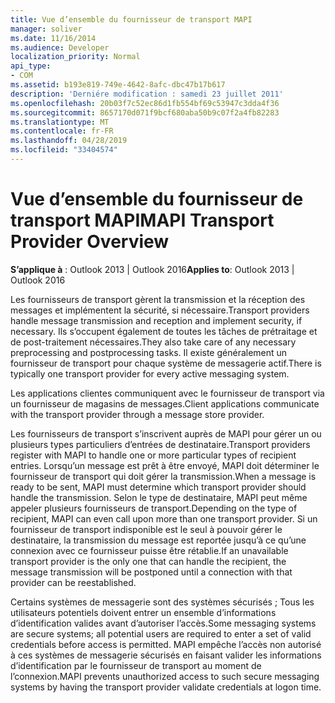 ```yaml
---
title: Vue d’ensemble du fournisseur de transport MAPI
manager: soliver
ms.date: 11/16/2014
ms.audience: Developer
localization_priority: Normal
api_type:
- COM
ms.assetid: b193e819-749e-4642-8afc-dbc47b17b617
description: 'Derniére modification : samedi 23 juillet 2011'
ms.openlocfilehash: 20b03f7c52ec86d1fb554bf69c53947c3dda4f36
ms.sourcegitcommit: 8657170d071f9bcf680aba50b9c07f2a4fb82283
ms.translationtype: MT
ms.contentlocale: fr-FR
ms.lasthandoff: 04/28/2019
ms.locfileid: "33404574"
---
```

# <a name="mapi-transport-provider-overview"></a><span data-ttu-id="1cdae-103">Vue d’ensemble du fournisseur de transport MAPI</span><span class="sxs-lookup"><span data-stu-id="1cdae-103">MAPI Transport Provider Overview</span></span>

  
  
<span data-ttu-id="1cdae-104">**S’applique à** : Outlook 2013 | Outlook 2016</span><span class="sxs-lookup"><span data-stu-id="1cdae-104">**Applies to**: Outlook 2013 | Outlook 2016</span></span> 
  
<span data-ttu-id="1cdae-105">Les fournisseurs de transport gèrent la transmission et la réception des messages et implémentent la sécurité, si nécessaire.</span><span class="sxs-lookup"><span data-stu-id="1cdae-105">Transport providers handle message transmission and reception and implement security, if necessary.</span></span> <span data-ttu-id="1cdae-106">Ils s’occupent également de toutes les tâches de prétraitage et de post-traitement nécessaires.</span><span class="sxs-lookup"><span data-stu-id="1cdae-106">They also take care of any necessary preprocessing and postprocessing tasks.</span></span> <span data-ttu-id="1cdae-107">Il existe généralement un fournisseur de transport pour chaque système de messagerie actif.</span><span class="sxs-lookup"><span data-stu-id="1cdae-107">There is typically one transport provider for every active messaging system.</span></span>
  
<span data-ttu-id="1cdae-108">Les applications clientes communiquent avec le fournisseur de transport via un fournisseur de magasins de messages.</span><span class="sxs-lookup"><span data-stu-id="1cdae-108">Client applications communicate with the transport provider through a message store provider.</span></span> 
  
<span data-ttu-id="1cdae-109">Les fournisseurs de transport s’inscrivent auprès de MAPI pour gérer un ou plusieurs types particuliers d’entrées de destinataire.</span><span class="sxs-lookup"><span data-stu-id="1cdae-109">Transport providers register with MAPI to handle one or more particular types of recipient entries.</span></span> <span data-ttu-id="1cdae-110">Lorsqu’un message est prêt à être envoyé, MAPI doit déterminer le fournisseur de transport qui doit gérer la transmission.</span><span class="sxs-lookup"><span data-stu-id="1cdae-110">When a message is ready to be sent, MAPI must determine which transport provider should handle the transmission.</span></span> <span data-ttu-id="1cdae-111">Selon le type de destinataire, MAPI peut même appeler plusieurs fournisseurs de transport.</span><span class="sxs-lookup"><span data-stu-id="1cdae-111">Depending on the type of recipient, MAPI can even call upon more than one transport provider.</span></span> <span data-ttu-id="1cdae-112">Si un fournisseur de transport indisponible est le seul à pouvoir gérer le destinataire, la transmission du message est reportée jusqu’à ce qu’une connexion avec ce fournisseur puisse être rétablie.</span><span class="sxs-lookup"><span data-stu-id="1cdae-112">If an unavailable transport provider is the only one that can handle the recipient, the message transmission will be postponed until a connection with that provider can be reestablished.</span></span>
  
<span data-ttu-id="1cdae-113">Certains systèmes de messagerie sont des systèmes sécurisés ; Tous les utilisateurs potentiels doivent entrer un ensemble d’informations d’identification valides avant d’autoriser l’accès.</span><span class="sxs-lookup"><span data-stu-id="1cdae-113">Some messaging systems are secure systems; all potential users are required to enter a set of valid credentials before access is permitted.</span></span> <span data-ttu-id="1cdae-114">MAPI empêche l’accès non autorisé à ces systèmes de messagerie sécurisés en faisant valider les informations d’identification par le fournisseur de transport au moment de l’connexion.</span><span class="sxs-lookup"><span data-stu-id="1cdae-114">MAPI prevents unauthorized access to such secure messaging systems by having the transport provider validate credentials at logon time.</span></span> 
  

